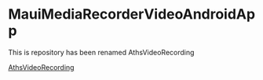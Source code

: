 # MauiMediaRecorderVideoAndroidApp
This is repository has been renamed AthsVideoRecording

[AthsVideoRecording](/djaus2/AthsVideoRecording)
